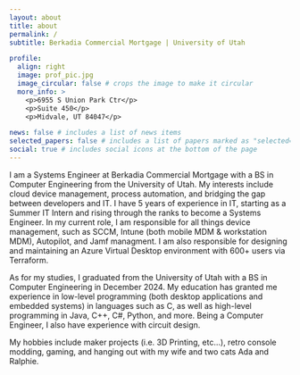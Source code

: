 ```yaml
---
layout: about
title: about
permalink: /
subtitle: Berkadia Commercial Mortgage | University of Utah 

profile:
  align: right
  image: prof_pic.jpg
  image_circular: false # crops the image to make it circular
  more_info: >
    <p>6955 S Union Park Ctr</p>
    <p>Suite 450</p>
    <p>Midvale, UT 84047</p>

news: false # includes a list of news items
selected_papers: false # includes a list of papers marked as "selected={true}"
social: true # includes social icons at the bottom of the page
---
```

I am a Systems Engineer at Berkadia Commercial Mortgage with a BS in Computer Engineering from the University of Utah. My interests include cloud device management, process automation, and bridging the gap between developers and IT. I have 5 years of experience in IT, starting as a Summer IT Intern and rising through the ranks to become a Systems Engineer. In my current role, I am responsible for all things device management, such as SCCM, Intune (both mobile MDM & workstation MDM), Autopilot, and Jamf managment. I am also responsible for designing and maintaining an Azure Virtual Desktop environment with 600+ users via Terraform.

As for my studies, I graduated from the University of Utah with a BS in Computer Engineering in December 2024. My education has granted me experience in low-level programming (both desktop applications and embedded systems) in languages such as C, as well as high-level programming in Java, C++, C#, Python, and more. Being a Computer Engineer, I also have experience with circuit design.

My hobbies include maker projects (i.e. 3D Printing, etc...), retro console modding, gaming, and hanging out with my wife and two cats Ada and Ralphie.



